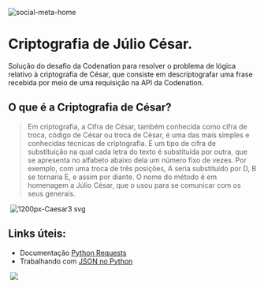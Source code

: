 ![social-meta-home](https://user-images.githubusercontent.com/52453558/78088723-60d63e80-739b-11ea-80b5-19f5ab18b97b.png)

# Criptografia de Júlio César.
Solução do desafio da Codenation para resolver o problema de lógica relativo à criptografia de César, que consiste em descriptografar uma frase recebida por meio de uma requisição na API da Codenation.

## O que é a Criptografia de César?

>Em criptografia, a Cifra de César, também conhecida como cifra de troca, código de César ou troca de César, é uma das mais simples e conhecidas técnicas de criptografia. É um tipo de cifra de substituição na qual cada letra do texto é substituída por outra, que se apresenta no alfabeto abaixo dela um número fixo de vezes. Por exemplo, com uma troca de três posições, A seria substituído por D, B se tornaria E, e assim por diante. O nome do método é em homenagem a Júlio César, que o usou para se comunicar com os seus generais.


 ![1200px-Caesar3 svg](https://user-images.githubusercontent.com/52453558/78088855-dcd08680-739b-11ea-9176-4a69821697e0.png)
 
 ## Links úteis:
 
 - Documentação [Python Requests](https://requests.readthedocs.io/en/master/)
 - Trabalhando com [JSON no Python](https://realpython.com/python-json/)
 
  ![](https://camo.githubusercontent.com/46dfe14db691a93875fec1365e0ccf43db87e619/68747470733a2f2f6d656469612e67697068792e636f6d2f6d656469612f6f3076777a754677434741464f2f67697068792e676966)
